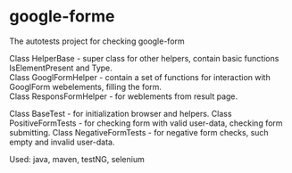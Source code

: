 # google-forme
The autotests project for checking google-form

Class HelperBase - super class for other helpers, contain basic functions IsElementPresent and Type.  
Class GooglFormHelper - contain a set of functions for interaction with GooglForm webelements, filling the form.   
Class ResponsFormHelper - for weblements from result page.

Class BaseTest - for initialization browser and helpers.
Class PositiveFormTests - for checking form with valid user-data, checking form submitting.
Class NegativeFormTests - for negative form checks, such empty and invalid user-data.

Used: java, maven, testNG, selenium
